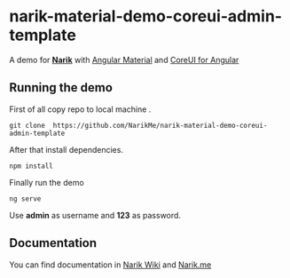 # narik-material-demo-coreui-admin-template

A demo for [**Narik**](http://narik.me "Narik Angular Framework") with [Angular Material](https://material.angular.io/ "Angular Material") and [CoreUI for Angular](https://coreui.io/)

## Running the demo

First of all copy repo to local machine .

```shell
git clone  https://github.com/NarikMe/narik-material-demo-coreui-admin-template
```

After  that install dependencies.

```shell
npm install
```

Finally run the demo

```shell
ng serve
```

Use **admin** as username and **123** as password.

## Documentation

You can find documentation in  [Narik Wiki](https://github.com/NarikMe/narik-angular/wiki)
and [Narik.me](http://narik.me)
